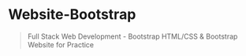 # Website-Bootstrap
> Full Stack Web Development - Bootstrap
> HTML/CSS & Bootstrap
> Website for Practice
